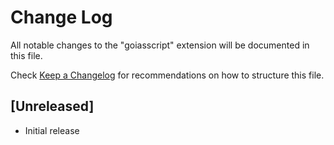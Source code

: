 # Change Log

All notable changes to the "goiasscript" extension will be documented in this file.

Check [Keep a Changelog](http://keepachangelog.com/) for recommendations on how to structure this file.

## [Unreleased]

- Initial release